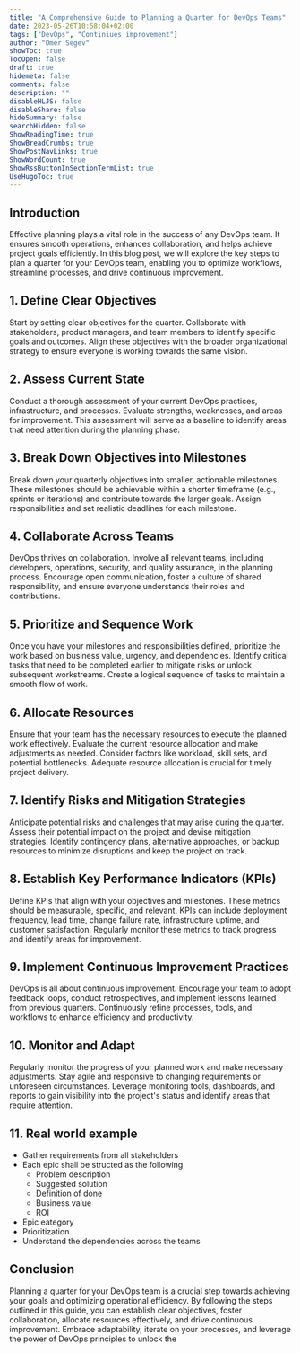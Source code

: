 ```yaml
---
title: "A Comprehensive Guide to Planning a Quarter for DevOps Teams"
date: 2023-05-26T10:58:04+02:00
tags: ["DevOps", "Continiues improvement"]
author: "Omer Segev"
showToc: true
TocOpen: false
draft: true
hidemeta: false
comments: false
description: ""
disableHLJS: false
disableShare: false
hideSummary: false
searchHidden: false
ShowReadingTime: true
ShowBreadCrumbs: true
ShowPostNavLinks: true
ShowWordCount: true
ShowRssButtonInSectionTermList: true
UseHugoToc: true
---
```


## Introduction
Effective planning plays a vital role in the success of any DevOps team. It ensures smooth operations, enhances collaboration, and helps achieve project goals efficiently. In this blog post, we will explore the key steps to plan a quarter for your DevOps team, enabling you to optimize workflows, streamline processes, and drive continuous improvement.

## 1. Define Clear Objectives
Start by setting clear objectives for the quarter. Collaborate with stakeholders, product managers, and team members to identify specific goals and outcomes. Align these objectives with the broader organizational strategy to ensure everyone is working towards the same vision.

## 2. Assess Current State
Conduct a thorough assessment of your current DevOps practices, infrastructure, and processes. Evaluate strengths, weaknesses, and areas for improvement. This assessment will serve as a baseline to identify areas that need attention during the planning phase.

## 3. Break Down Objectives into Milestones
Break down your quarterly objectives into smaller, actionable milestones. These milestones should be achievable within a shorter timeframe (e.g., sprints or iterations) and contribute towards the larger goals. Assign responsibilities and set realistic deadlines for each milestone.

## 4. Collaborate Across Teams
DevOps thrives on collaboration. Involve all relevant teams, including developers, operations, security, and quality assurance, in the planning process. Encourage open communication, foster a culture of shared responsibility, and ensure everyone understands their roles and contributions.

## 5. Prioritize and Sequence Work
Once you have your milestones and responsibilities defined, prioritize the work based on business value, urgency, and dependencies. Identify critical tasks that need to be completed earlier to mitigate risks or unlock subsequent workstreams. Create a logical sequence of tasks to maintain a smooth flow of work.

## 6. Allocate Resources
Ensure that your team has the necessary resources to execute the planned work effectively. Evaluate the current resource allocation and make adjustments as needed. Consider factors like workload, skill sets, and potential bottlenecks. Adequate resource allocation is crucial for timely project delivery.

## 7. Identify Risks and Mitigation Strategies
Anticipate potential risks and challenges that may arise during the quarter. Assess their potential impact on the project and devise mitigation strategies. Identify contingency plans, alternative approaches, or backup resources to minimize disruptions and keep the project on track.

## 8. Establish Key Performance Indicators (KPIs)
Define KPIs that align with your objectives and milestones. These metrics should be measurable, specific, and relevant. KPIs can include deployment frequency, lead time, change failure rate, infrastructure uptime, and customer satisfaction. Regularly monitor these metrics to track progress and identify areas for improvement.

## 9. Implement Continuous Improvement Practices
DevOps is all about continuous improvement. Encourage your team to adopt feedback loops, conduct retrospectives, and implement lessons learned from previous quarters. Continuously refine processes, tools, and workflows to enhance efficiency and productivity.

## 10. Monitor and Adapt
Regularly monitor the progress of your planned work and make necessary adjustments. Stay agile and responsive to changing requirements or unforeseen circumstances. Leverage monitoring tools, dashboards, and reports to gain visibility into the project's status and identify areas that require attention.

## 11. Real world example

* Gather requirements from all stakeholders
* Each epic shall be structed as the following
    - Problem description
    - Suggested solution
    - Definition of done
    - Business value
    - ROI
* Epic eategory
* Prioritization
* Understand the dependencies across the teams

## Conclusion
Planning a quarter for your DevOps team is a crucial step towards achieving your goals and optimizing operational efficiency. By following the steps outlined in this guide, you can establish clear objectives, foster collaboration, allocate resources effectively, and drive continuous improvement. Embrace adaptability, iterate on your processes, and leverage the power of DevOps principles to unlock the
